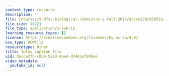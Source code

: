 ```yaml
---
content_type: resource
description: ''
file: /courses/5-07sc-biological-chemistry-i-fall-2013/dacce27bc85052a38ae4d7462ef895ee_jHrd43uWD-E.srt
file_size: 18221
file_type: application/x-subrip
learning_resource_types: []
license: https://creativecommons.org/licenses/by-nc-sa/4.0/
ocw_type: OCWFile
resourcetype: Other
title: 3play caption file
uid: dacce27b-c850-52a3-8ae4-d7462ef895ee
video_metadata:
  youtube_id: null
---
```


